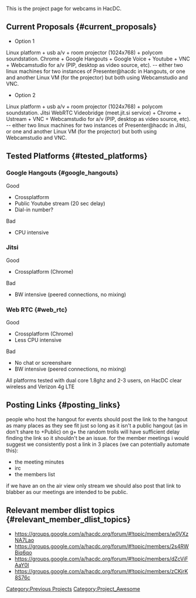 This is the project page for webcams in HacDC.

## Current Proposals {#current_proposals}

-   Option 1

Linux platform + usb a/v + room projector (1024x768) + polycom
soundstation. Chrome + Google Hangouts + Google Voice + Youtube + VNC +
Webcamstudio for a/v (PIP, desktop as video source, etc). -- either two
linux machines for two instances of Presenter@hacdc in Hangouts, or one
and another Linux VM (for the projector) but both using Webcamstudio and
VNC.

-   Option 2

Linux platform + usb a/v + room projector (1024x768) + polycom
soundstation. Jitsi WebRTC Videobridge (meet.jit.si service) + Chrome +
Ustream + VNC + Webcamstudio for a/v (PIP, desktop as video source,
etc). -- either two linux machines for two instances of Presenter@hacdc
in Jitsi, or one and another Linux VM (for the projector) but both using
Webcamstudio and VNC.

## Tested Platforms {#tested_platforms}

### Google Hangouts {#google_hangouts}

Good

-   Crossplatform
-   Public Youtube stream (20 sec delay)
-   Dial-in number?

Bad

-   CPU intensive

### Jitsi

Good

-   Crossplatform (Chrome)

Bad

-   BW intensive (peered connections, no mixing)

### Web RTC {#web_rtc}

Good

-   Crossplatform (Chrome)
-   Less CPU intensive

Bad

-   No chat or screenshare
-   BW intensive (peered connections, no mixing)

All platforms tested with dual core 1.8ghz and 2-3 users, on HacDC clear
wireless and Verizon 4g LTE

## Posting Links {#posting_links}

people who host the hangout for events should post the link to the
hangout as many places as they see fit just so long as it isn't a public
hangout (as in don't share to +Public) on g+ the random trolls will have
sufficient delay finding the link so it shouldn't be an issue. for the
member meetings i would suggest we consistently post a link in 3 places
(we can potentially automate this):

-   the meeting minutes
-   irc
-   the members list

if we have an on the air view only stream we should also post that link
to blabber as our meetings are intended to be public.

## Relevant member dlist topics {#relevant_member_dlist_topics}

-   <https://groups.google.com/a/hacdc.org/forum/#!topic/members/w0VXzNA7Lao>
-   <https://groups.google.com/a/hacdc.org/forum/#!topic/members/2s4RWBiq6qo>
-   <https://groups.google.com/a/hacdc.org/forum/#!topic/members/dZcViFAaY0I>
-   <https://groups.google.com/a/hacdc.org/forum/#!topic/members/zCKjrK8S76c>

[Category:Previous Projects](Category:Previous_Projects)
[Category:Project_Awesome](Category:Project_Awesome)
